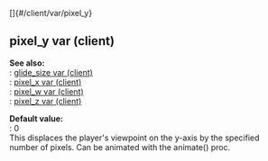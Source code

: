 []{#/client/var/pixel_y}    
## pixel_y var (client)    
**See also:**    
:   [glide_size var (client)](/ref/client/var/glide_size/glide_size.md)    
:   [pixel_x var (client)](/ref/client/var/pixel_x/pixel_x.md)    
:   [pixel_w var (client)](/ref/client/var/pixel_w/pixel_w.md)    
:   [pixel_z var (client)](/ref/client/var/pixel_z/pixel_z.md)    
<!-- -->    
**Default value:**    
:   0    
This displaces the player\'s viewpoint on the y-axis by the specified    
number of pixels. Can be animated with the animate() proc.  